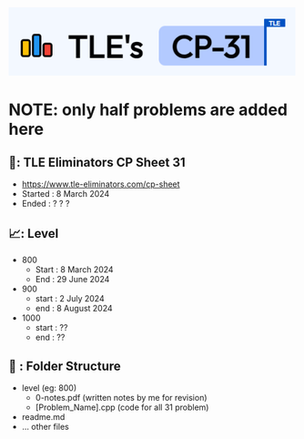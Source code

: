 ![TLE CP31 logo](image.png)

# NOTE: only half problems are added here

## 📜: TLE Eliminators CP Sheet 31

- https://www.tle-eliminators.com/cp-sheet
- Started : 8 March 2024
- Ended : ? ? ?

## 📈: Level

- 800
  - Start : 8 March 2024
  - End   : 29 June 2024
- 900
  - start : 2 July 2024
  - end   : 8 August 2024
- 1000
  - start : ??
  - end   : ??

## 📂 : Folder Structure
- level (eg: 800)
  - 0-notes.pdf (written notes by me for revision)
  - [Problem_Name].cpp (code for all 31 problem)
- readme.md
- ... other files
